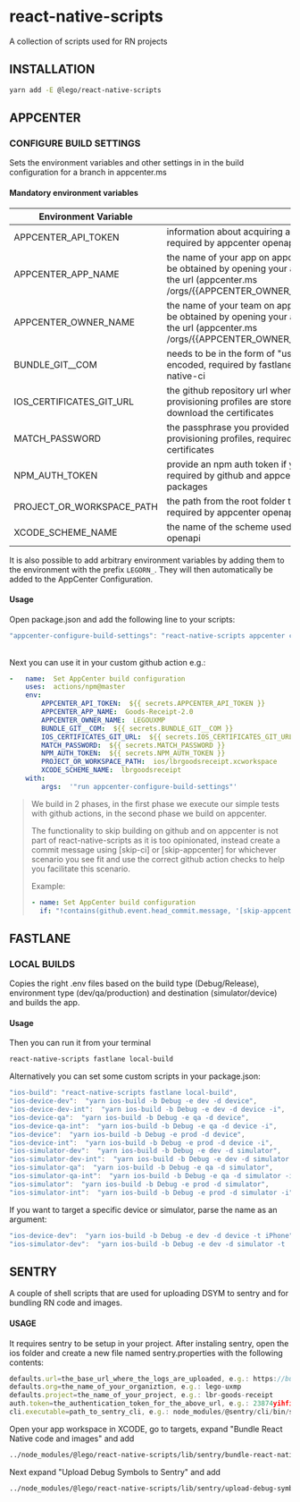# react-native-scripts

A collection of scripts used for RN projects

## INSTALLATION

```bash
yarn add -E @lego/react-native-scripts
```

## APPCENTER

### CONFIGURE BUILD SETTINGS

Sets the environment variables and other settings in in the build configuration for a branch in appcenter.ms

#### Mandatory environment variables

| Environment Variable      | Description                                                                                                                                                                                                                     | Example                                                                                            |
| ------------------------- | ------------------------------------------------------------------------------------------------------------------------------------------------------------------------------------------------------------------------------- | -------------------------------------------------------------------------------------------------- |
| APPCENTER_API_TOKEN       | information about acquiring an appcenter api token [can be found here](https://docs.microsoft.com/en-us/appcenter/api-docs/), required by appcenter openapi                                                                     | digqwlbdlet8etqwyeq6wyadhsuasudtqw7et                                                              |
| APPCENTER_APP_NAME        | the name of your app on appcenter, required by appcenter openapi, can be obtained by opening your app in appcenter.ms and extracting it from the url (appcenter.ms /orgs/{{APPCENTER_OWNER_NAME}}/apps/{{APPCENTER_APP_NAME}})  | Goods-Receipt-2.0                                                                                  |
| APPCENTER_OWNER_NAME      | the name of your team on appcenter, required by appcenter openapi, can be obtained by opening your app in appcenter.ms and extracting it from the url (appcenter.ms /orgs/{{APPCENTER_OWNER_NAME}}/apps/{{APPCENTER_APP_NAME}}) | LEGOUXMP                                                                                           |
| BUNDLE_GIT\_\_COM         | needs to be in the form of "username:github_token", not base64 encoded, required by fastlane to be able to authenticate and install react-native-ci                                                                             | gituser:12398yjhadiy1238hqwueqwgehaksjbkas                                                         |
| IOS_CERTIFICATES_GIT_URL  | the github repository url where your generated certificates and provisioning profiles are stored, required by configure-build-settings to download the certificates                                                             | add only the last part of the URL, the one after "github. com/", e.g.: "LEGO/ios-certificates.git" |
| MATCH_PASSWORD            | the passphrase you provided for encrypting the certificates and provisioning profiles, required by configure-build-settings to decrypt the certificates                                                                         | mysecretpassword                                                                                   |
| NPM_AUTH_TOKEN            | provide an npm auth token if you already have one or [create one here](https://docs.npmjs.com/creating-and-viewing-authentication-tokens), required by github and appcenter to be able to install private LEGO packages         | 234yhdkjfhsdjf7ewr6wehrjkjhsduf                                                                    |
| PROJECT_OR_WORKSPACE_PATH | the path from the root folder to you .xcodeproj or .xcworkspace file, required by appcenter openapi                                                                                                                             | ios/lbrgoodsreceipt.xcworkspace                                                                    |
| XCODE_SCHEME_NAME         | the name of the scheme used for building the app, required by appcenter openapi                                                                                                                                                 | lbrgoodsreceipt                                                                                    |

It is also possible to add arbitrary environment variables by adding them to the environment with the prefix `LEGORN_`.
They will then automatically be added to the AppCenter Configuration.

#### Usage

Open package.json and add the following line to your scripts:

```javascript
"appcenter-configure-build-settings": "react-native-scripts appcenter configure-build-settings",
```

\
Next you can use it in your custom github action e.g.:

```yaml
-  	name:  Set AppCenter build configuration
	uses:  actions/npm@master
	env:
		APPCENTER_API_TOKEN:  ${{ secrets.APPCENTER_API_TOKEN }}
		APPCENTER_APP_NAME:  Goods-Receipt-2.0
		APPCENTER_OWNER_NAME:  LEGOUXMP
		BUNDLE_GIT__COM:  ${{ secrets.BUNDLE_GIT__COM }}
		IOS_CERTIFICATES_GIT_URL:  ${{ secrets.IOS_CERTIFICATES_GIT_URL }}
		MATCH_PASSWORD:  ${{ secrets.MATCH_PASSWORD }}
		NPM_AUTH_TOKEN:  ${{ secrets.NPM_AUTH_TOKEN }}
		PROJECT_OR_WORKSPACE_PATH:  ios/lbrgoodsreceipt.xcworkspace
		XCODE_SCHEME_NAME:  lbrgoodsreceipt
	with:
		args:  '"run appcenter-configure-build-settings"'
```

> We build in 2 phases, in the first phase we execute our simple tests with github actions, in the
> second phase we build on appcenter.
>
> The functionality to skip building on github and on appcenter is not part of react-native-scripts
> as it is too opinionated, instead create a commit message using [skip-ci] or [skip-appcenter]
> for whichever scenario you see fit and use the correct github action checks to help you facilitate
> this scenario.
>
> Example:
>
> ```yaml
> - name: Set AppCenter build configuration
> 	if: "!contains(github.event.head_commit.message, '[skip-appcenter]')"
> ```

## FASTLANE

### LOCAL BUILDS

Copies the right .env files based on the build type (Debug/Release), environment type (dev/qa/production) and destination (simulator/device) and builds the app.

#### Usage

Then you can run it from your terminal

```bash
react-native-scripts fastlane local-build
```

Alternatively you can set some custom scripts in your package.json:

```javascript
"ios-build": "react-native-scripts fastlane local-build",
"ios-device-dev":  "yarn ios-build -b Debug -e dev -d device",
"ios-device-dev-int":  "yarn ios-build -b Debug -e dev -d device -i",
"ios-device-qa":  "yarn ios-build -b Debug -e qa -d device",
"ios-device-qa-int":  "yarn ios-build -b Debug -e qa -d device -i",
"ios-device":  "yarn ios-build -b Debug -e prod -d device",
"ios-device-int":  "yarn ios-build -b Debug -e prod -d device -i",
"ios-simulator-dev":  "yarn ios-build -b Debug -e dev -d simulator",
"ios-simulator-dev-int":  "yarn ios-build -b Debug -e dev -d simulator -i",
"ios-simulator-qa":  "yarn ios-build -b Debug -e qa -d simulator",
"ios-simulator-qa-int":  "yarn ios-build -b Debug -e qa -d simulator -i",
"ios-simulator":  "yarn ios-build -b Debug -e prod -d simulator",
"ios-simulator-int":  "yarn ios-build -b Debug -e prod -d simulator -i"
```

If you want to target a specific device or simulator, parse the name as an argument:

```javascript
"ios-device-dev":  "yarn ios-build -b Debug -e dev -d device -t iPhone",
"ios-simulator-dev":  "yarn ios-build -b Debug -e dev -d simulator -t 'iPhone Xʀ'",
```

## SENTRY

A couple of shell scripts that are used for uploading DSYM to sentry and for bundling RN code and images.

#### USAGE

It requires sentry to be setup in your project. After instaling sentry, open the ios folder and create a new file named sentry.properties with the following contents:

```javascript
defaults.url=the_base_url_where_the_logs_are_uploaded, e.g.: https://bugs.api.education.lego.com
defaults.org=the_name_of_your_organiztion, e.g.: lego-uxmp
defaults.project=the_name_of_your_project, e.g.: lbr-goods-receipt
auth.token=the_authentication_token_for_the_above_url, e.g.: 23874yihfisdfhisduf7terfgsdhwe678ryfsiub
cli.executable=path_to_sentry_cli, e.g.: node_modules/@sentry/cli/bin/sentry-cli
```

Open your app workspace in XCODE, go to targets, expand "Bundle React Native code and images" and add

```bash
../node_modules/@lego/react-native-scripts/lib/sentry/bundle-react-native-code-and-images.sh
```

Next expand "Upload Debug Symbols to Sentry" and add

```bash
../node_modules/@lego/react-native-scripts/lib/sentry/upload-debug-symbols-to-sentry.sh
```
